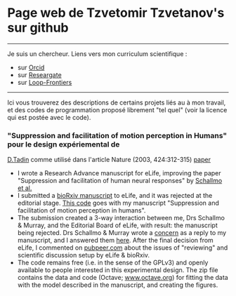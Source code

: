 # Page web de Tzvetomir Tzvetanov's sur github
 - - - 
 
Je suis un chercheur. Liens vers mon curriculum scientifique :
- sur [Orcid](https://orcid.org/0000-0002-2553-4741)
- sur [Researgate](https://www.researchgate.net/profile/Tzvetomir_Tzvetanov)
- sur [Loop-Frontiers](https://loop.frontiersin.org/people/17380/overview)

 - - - 

Ici vous trouverez des descriptions de certains projets liés au à mon travail, et des codes de programmation
proposé librement "tel quel" (voir la licence qui est postée avec le code).

### "Suppression and facilitation of motion perception in Humans" pour le design expériemental de
[D.Tadin](http://www2.bcs.rochester.edu/sites/duje/) comme utilisé dans l'article Nature (2003, 424:312-315) [paper](https://www.nature.com/articles/nature01800)
- I wrote a Research Advance manuscript for eLife, improving the paper "Suppression and facilitation of human neural responses" by [Schallmo et al.](https://elifesciences.org/articles/30334)
- I submitted a [bioRxiv manuscript](https://www.biorxiv.org/content/10.1101/465807v1) to eLife, and it was rejected at the editorial stage. [This code](https://github.com/tzvet/Data-Model-MotionSuppressionFacilitation-2018) goes with my manuscript "Suppression and facilitation of motion perception in humans".
- The submission created a 3-way interaction between me, Drs Schallmo & Murray, and the Editorial Board of eLife, with result: the manuscript being rejected. Drs Schallmo & Murray wrote a [concern](https://www.biorxiv.org/content/10.1101/495291v1) as a reply to my manuscript, and I answered them [here](https://arxiv.org/abs/1902.01574). After the final decision from eLife, I commented on [pubpeer.com](https://pubpeer.com/publications/54A0746E8265090D11950DD2ECEFB7) about the issues of "reviewing" and scientific discussion setup by eLife & bioRxiv.
- The code remains free (i.e. in the sense of the GPLv3) and openly available to people interested in this experimental design. The zip file contains the data and code (Octave; www.octave.org) for fitting the data with the model described in the manuscript, and creating the figures.
